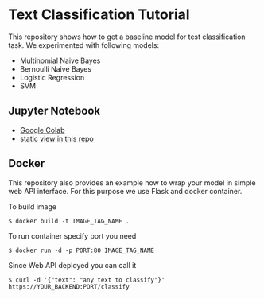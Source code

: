 # Text Classification Tutorial

This repository shows how to get a baseline model for test classification task. We experimented with following models: 

* Multinomial Naive Bayes
* Bernoulli Naive Bayes 
* Logistic Regression
* SVM


## Jupyter Notebook 

* [Google Colab](https://colab.research.google.com/drive/18dq83Zs6pCdJiUiiL0h7d4o-vPZbK6vT)
* [static view in this repo](https://github.com/acheshkov/text-classification-tutorial/blob/master/model/notebook.ipynb)

## Docker

This repository also provides an example how to wrap your model in simple web API interface. For this purpose we use Flask and docker container.

To build image 

```console
$ docker build -t IMAGE_TAG_NAME .
```

To run container specify port you need

```console
$ docker run -d -p PORT:80 IMAGE_TAG_NAME
```

Since Web API deployed you can call it

```console
$ curl -d '{"text": "any text to classify"}'  https://YOUR_BACKEND:PORT/classify
```
